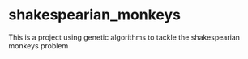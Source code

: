# shakespearian_monkeys

This is a project using genetic algorithms to tackle the shakespearian monkeys problem